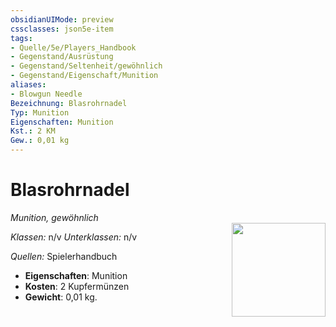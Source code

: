 ```yaml
---
obsidianUIMode: preview
cssclasses: json5e-item
tags:
- Quelle/5e/Players_Handbook
- Gegenstand/Ausrüstung
- Gegenstand/Seltenheit/gewöhnlich
- Gegenstand/Eigenschaft/Munition
aliases:
- Blowgun Needle
Bezeichnung: Blasrohrnadel
Typ: Munition
Eigenschaften: Munition
Kst.: 2 KM
Gew.: 0,01 kg
---
```

# Blasrohrnadel
*Munition, gewöhnlich*  
<img src="Symbolik/Gegenstände.webp" align="right" width="150">

_Klassen:_ n/v 
_Unterklassen:_  n/v

_Quellen:_ Spielerhandbuch

- **Eigenschaften**: Munition
- **Kosten**: 2 Kupfermünzen
- **Gewicht**: 0,01 kg.